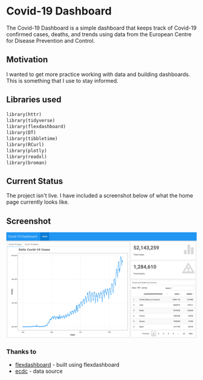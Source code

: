 # Covid-19 Dashboard
The Covid-19 Dashboard is a simple dashboard that keeps track of Covid-19 confirmed cases, deaths, and trends using data from the European Centre for Disease Prevention and Control.

## Motivation
I wanted to get more practice working with data and building dashboards. This is something that I use to stay informed.

## Libraries used
```
library(httr)
library(tidyverse)
library(flexdashboard)
library(DT)
library(tibbletime)
library(RCurl)
library(plotly)
library(readxl)
library(broman)
```
## Current Status
The project isn't live. I have included a screenshot below of what the home page currently looks like.

## Screenshot
![](images/Covid19TrackerScreenshot9.png)

### Thanks to
* [flexdashboard](https://github.com/rstudio/flexdashboard) - built using flexdashboard
* [ecdc](https://www.ecdc.europa.eu/en) - data source